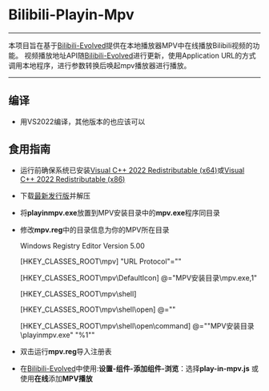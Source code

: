 # Bilibili-Playin-Mpv

------------

本项目旨在基于[Bilibili-Evolved](https://github.com/the1812/Bilibili-Evolved "Bilibili-Evolved")提供在本地播放器MPV中在线播放Bilibili视频的功能。
视频播放地址API随[Bilibili-Evolved](https://github.com/the1812/Bilibili-Evolved "Bilibili-Evolved")进行更新，使用Application URL的方式调用本地程序，进行参数转换后唤起mpv播放器进行播放。

------------

## 编译

 - 用VS2022编译，其他版本的也应该可以
 
## 食用指南

 - 运行前确保系统已安装[Visual C++ 2022 Redistributable (x64)](https://aka.ms/vs/17/release/vc_redist.x64.exe)或[Visual C++ 2022 Redistributable (x86)](https://aka.ms/vs/17/release/vc_redist.x86.exe)
 - 下载[最新发行版](https://github.com/diannaojiang/Bilibili-Playin-Mpv/releases "最新发行版")并解压
 - 将**playinmpv.exe**放置到MPV安装目录中的**mpv.exe**程序同目录
 - 修改**mpv.reg**中的目录信息为你的MPV所在目录
 

    Windows Registry Editor Version 5.00
    
    [HKEY_CLASSES_ROOT\mpv]
    "URL Protocol"=""
    
    [HKEY_CLASSES_ROOT\mpv\DefaultIcon]
    @="MPV安装目录\\mpv.exe,1"
    
    [HKEY_CLASSES_ROOT\mpv\shell]
    
    [HKEY_CLASSES_ROOT\mpv\shell\open]
    @=""
    
    [HKEY_CLASSES_ROOT\mpv\shell\open\command]
    @="\"MPV安装目录\\playinmpv.exe\" \"%1\""

- 双击运行**mpv.reg**导入注册表
- 在[Bilibili-Evolved](https://github.com/the1812/Bilibili-Evolved "Bilibili-Evolved")中使用:**设置-组件-添加组件-浏览**：选择**play-in-mpv.js** 或 使用**在线**添加**MPV播放**
